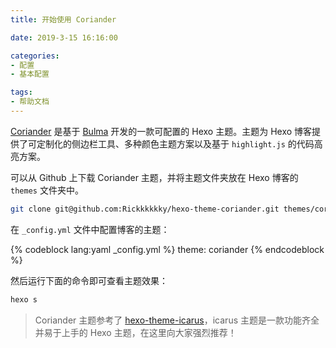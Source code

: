 ```yaml
---
title: 开始使用 Coriander

date: 2019-3-15 16:16:00

categories:
- 配置
- 基本配置

tags:
- 帮助文档
---
```


[Coriander](https://github.com/Rickkkkkky/hexo-theme-coriander) 是基于 [Bulma](https://bulma.io/) 开发的一款可配置的 Hexo 主题。主题为 Hexo 博客提供了可定制化的侧边栏工具、多种颜色主题方案以及基于 `highlight.js` 的代码高亮方案。

<!-- more -->

可以从 Github 上下载 Coriander 主题，并将主题文件夹放在 Hexo 博客的 `themes` 文件夹中。

```bash
git clone git@github.com:Rickkkkkky/hexo-theme-coriander.git themes/coriander
```

在 `_config.yml` 文件中配置博客的主题：

{% codeblock lang:yaml _config.yml %}
theme: coriander
{% endcodeblock %}

然后运行下面的命令即可查看主题效果：

```bash
hexo s
```

> Coriander 主题参考了 [hexo-theme-icarus](https://github.com/ppoffice/hexo-theme-icarus)，icarus 主题是一款功能齐全并易于上手的 Hexo 主题，在这里向大家强烈推荐！
